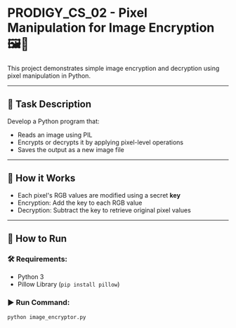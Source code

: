 # PRODIGY_CS_02 - Pixel Manipulation for Image Encryption 🖼️🔐

This project demonstrates simple image encryption and decryption using pixel manipulation in Python.

---

## 📌 Task Description

Develop a Python program that:
- Reads an image using PIL
- Encrypts or decrypts it by applying pixel-level operations
- Saves the output as a new image file

---

## 🔧 How it Works

- Each pixel's RGB values are modified using a secret **key**
- Encryption: Add the key to each RGB value
- Decryption: Subtract the key to retrieve original pixel values

---

## 🚀 How to Run

### 🛠️ Requirements:
- Python 3
- Pillow Library (`pip install pillow`)

### ▶️ Run Command:
```bash
python image_encryptor.py
